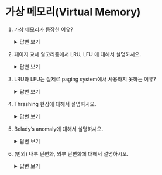 # 가상 메모리(Virtual Memory)

1. 가상 메모리가 등장한 이유?
    <details>
    <summary>답변 보기</summary>

    </details>

2. 페이지 교체 알고리즘에서 LRU, LFU 에 대해서 설명하시오.
    <details>
    <summary>답변 보기</summary>

    </details>

3. LRU와 LFU는 실제로 paging system에서 사용하지 못하는 이유? 
    <details>
    <summary>답변 보기</summary>

    </details>
    

4. Thrashing 현상에 대해서 설명하시오.
    <details>
    <summary>답변 보기</summary>

    </details>

5. Belady’s anomaly에 대해서 설명하시오.
    <details>
    <summary>답변 보기</summary>

    </details>
    
6. (번외) 내부 단편화, 외부 단편화에 대해서 설명하시오.
    <details>
    <summary>답변 보기</summary>

    </details>
